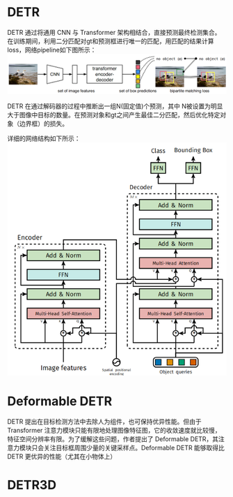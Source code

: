 # DETR
DETR 通过将通用 CNN 与 Transformer 架构相结合，直接预测最终检测集合。在训练期间，利用二分匹配对gt和预测框进行唯一的匹配，用匹配的结果计算loss，网络pipeline如下图所示：
![DETR](images/deeplearning/networks/DETR/detr_pipeline.png)

DETR 在通过解码器的过程中推断出一组N(固定值)个预测，其中 N被设置为明显大于图像中目标的数量。在预测对象和gt之间产生最佳二分匹配，然后优化特定对象（边界框）的损失。

详细的网络结构如下所示：
![DETR](images/deeplearning/networks/DETR/DETR.png)

# Deformable DETR
DETR 提出在目标检测方法中去除人为组件，也可保持优异性能。但由于 Transformer 注意力模块只能有限地处理图像特征图，它的收敛速度就比较慢，特征空间分辨率有限。为了缓解这些问题，作者提出了 Deformable DETR，其注意力模块只会关注目标框周围少量的关键采样点。Deformable DETR 能够取得比 DETR 更优异的性能（尤其在小物体上）

# DETR3D

